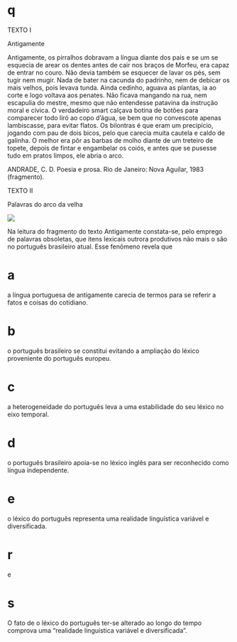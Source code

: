 # q
TEXTO I

Antigamente

Antigamente, os pirralhos dobravam a língua diante dos pais e se um se esquecia de arear os dentes antes de cair nos braços de Morfeu, era capaz de entrar no couro. Não devia também se esquecer de lavar os pés, sem tugir nem mugir. Nada de bater na cacunda do padrinho, nem de debicar os mais velhos, pois levava tunda. Ainda cedinho, aguava as plantas, ia ao corte e logo voltava aos penates. Não ficava mangando na rua, nem escapulia do mestre, mesmo que não entendesse patavina da instrução moral e cívica. O verdadeiro smart calçava botina de botões para comparecer todo liró ao copo d’água, se bem que no convescote apenas lambiscasse, para evitar flatos. Os bilontras é que eram um precipício, jogando com pau de dois bicos, pelo que carecia muita cautela e caldo de galinha. O melhor era pôr as barbas de molho diante de um treteiro de topete, depois de fintar e engambelar os coiós, e antes que se pusesse tudo em pratos limpos, ele abria o arco.

ANDRADE, C. D. Poesia e prosa. Rio de Janeiro: Nova Aguilar, 1983 (fragmento).

TEXTO II

Palavras do arco da velha

![](https://firebasestorage.googleapis.com/v0/b/firebase-enemio.appspot.com/o/questoes%2F598%2Ff99dff68-3180-05d5-4470-a3c1cf7e715e.png?alt=media\&token=f66323ff-11e6-40c0-a5d9-ad71626060f0)

Na leitura do fragmento do texto Antigamente constata-se, pelo emprego de palavras obsoletas, que itens lexicais outrora produtivos não mais o são no português brasileiro atual. Esse fenômeno revela que

# a
a língua portuguesa de antigamente carecia de termos para se referir a fatos e coisas do cotidiano.

# b
o português brasileiro se constitui evitando a ampliação do léxico proveniente do português europeu.

# c
a heterogeneidade do português leva a uma estabilidade do seu léxico no eixo temporal.

# d
o português brasileiro apoia-se no léxico inglês para ser reconhecido como língua independente.

# e
o léxico do português representa uma realidade linguística variável e diversificada.

# r
e

# s
O fato de o léxico do português ter-se alterado ao longo do tempo comprova uma “realidade linguística variável e diversificada”.
